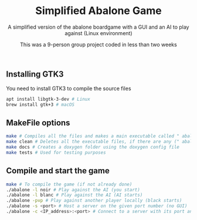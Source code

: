 <h1 align="center">Simplified Abalone Game</h1>
<p align="center">A simplified version of the abalone boardgame with a GUI and an AI to play against (Linux environment)</p>
<p align="center">This was a 9-person group project coded in less than two weeks</p>
<br>

## Installing GTK3
<p align="left">You need to install GTK3 to compile the source files</p>

```bash
apt install libgtk-3-dev # Linux
brew install gtk+3 # macOS
```
## MakeFile options

```bash
make # Compiles all the files and makes a main executable called " abalone ", then deletes all the useless compiled files
make clean # Deletes all the executable files, if there are any (" abalone " file included)
make docs # Creates a doxygen folder using the doxygen config file
make tests # Used for testing purposes
```

## Compile and start the game

```bash
make # To compile the game (if not already done)
./abalone -l noir # Play against the AI (you start)
./abalone -l blanc # Play against the AI (AI starts)
./abalone -pvp # Play against another player locally (black starts)
./abalone -s <port> # Host a server on the given port number (no GUI)
./abalone -c <IP_address>:<port> # Connect to a server with its port and IP address (no GUI)
```
